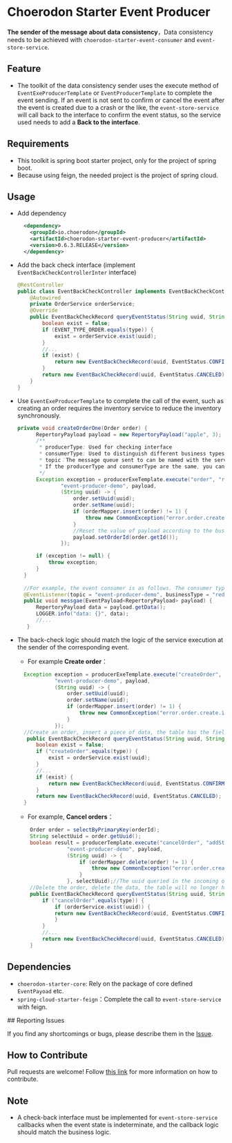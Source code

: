 # Choerodon Starter Event Producer

**The sender of the message about data consistency**，Data consistency needs to be achieved with ``choerodon-starter-event-consumer`` and ``event-store-service``.

## Feature
- The toolkit of the data consistency sender uses the execute method of ``EventExeProducerTemplate`` or ``EventProducerTemplate`` to complete the event sending. If an event is not sent to confirm or cancel the event after the event is created due to a crash or the like, the ``event-store-service`` will call back to the interface to confirm the event status, so the service used needs to add a **Back to the interface**.

## Requirements
- This toolkit is spring boot starter project, only for the project of spring boot.
- Because using feign, the needed project is the project of spring cloud.

## Usage
- Add dependency

  ```xml
    <dependency>
      <groupId>io.choerodon</groupId>
      <artifactId>choerodon-starter-event-producer</artifactId>
      <version>0.6.3.RELEASE</version>
    </dependency>
  ```
- Add the back check interface (implement ``EventBackCheckControllerInter`` interface)

  ```java
  @RestController
  public class EventBackCheckController implements EventBackCheckControllerInter {
      @Autowired
      private OrderService orderService;
      @Override
      public EventBackCheckRecord queryEventStatus(String uuid, String type) {
          boolean exist = false;
          if (EVENT_TYPE_ORDER.equals(type)) {
              exist = orderService.exist(uuid);
          }
          //...
          if (exist) {
              return new EventBackCheckRecord(uuid, EventStatus.CONFIRMED);
          }
          return new EventBackCheckRecord(uuid, EventStatus.CANCELED);
      }
  }
  ```
- Use ``EventExeProducerTemplate`` to complete the call of the event, such as creating an order requires the inventory service to reduce the inventory synchronously.

  ```java
  private void createOrderOne(Order order) {
        RepertoryPayload payload = new RepertoryPayload("apple", 3);
        /**
         * producerType: Used for checking interface
         * consumerType: Used to distinguish different business types when consuming
         * topic：The message queue sent to can be named with the service name of the current service.
         * If the producerType and consumerType are the same, you can call execute(String type, String topic, Object payload, EventExecuter executer)
         */
        Exception exception = producerExeTemplate.execute("order", "reduceStock" ,
                "event-producer-demo", payload,
                (String uuid) -> {
                    order.setUuid(uuid);
                    order.setName(uuid);
                    if (orderMapper.insert(order) != 1) {
                        throw new CommonException("error.order.create.insert");
                    }
                    //Reset the value of payload according to the business process result.
                    payload.setOrderId(order.getId());
                });

        if (exception != null) {
            throw exception;
        }
    }
    
    //For example, the event consumer is as follows. The consumer type of the sender corresponds to the businessType of the consumer.
    @EventListener(topic = "event-producer-demo", businessType = "reduceStock")
    public void messgae(EventPayload<RepertoryPayload> payload) {
        RepertoryPayload data = payload.getData();
        LOGGER.info("data: {}", data);
        //...
     }
  ```

- The back-check logic should match the logic of the service execution at the sender of the corresponding event.
    - For example **Create order**：

    ```java
      Exception exception = producerExeTemplate.execute("createOrder", "reduceStock" ,
                "event-producer-demo", payload,
                (String uuid) -> {
                    order.setUuid(uuid);
                    order.setName(uuid);
                    if (orderMapper.insert(order) != 1) {
                        throw new CommonException("error.order.create.insert");
                    }
                });
      //Create an order, insert a piece of data, the table has the field corresponding to the uuid, back to check the logic of the interface should be successful if the uuid field exists, otherwise it fails.
       public EventBackCheckRecord queryEventStatus(String uuid, String type) {
          boolean exist = false;
          if ("createOrder".equals(type)) {
              exist = orderService.exist(uuid);
          }
          //...
          if (exist) {
              return new EventBackCheckRecord(uuid, EventStatus.CONFIRMED);
          }
          return new EventBackCheckRecord(uuid, EventStatus.CANCELED);
      }
    ```
    - For example, **Cancel orders**：

    ```java
        Order order = selectByPrimaryKey(orderId);
        String selectUuid = order.getUuid();
        boolean result = producerTemplate.execute("cancelOrder", "addStock" ,
                    "event-producer-demo", payload,
                    (String uuid) -> {
                        if (orderMapper.delete(order) != 1) {
                            throw new CommonException("error.order.create.insert");
                        }
                    }, selectUuid);//The uuid queried in the incoming orders table here
        //Delete the order, delete the data, the table will no longer have the uuid corresponding field, the logic of the checkback interface should be failed if there is the uuid field, otherwise it is successful.
        public EventBackCheckRecord queryEventStatus(String uuid, String type) {;
            if ("cancelOrder".equals(type)) {
                if (orderService.exist(uuid)) {
                return new EventBackCheckRecord(uuid, EventStatus.CONFIRMED);
                }
            }
            //...
            return new EventBackCheckRecord(uuid, EventStatus.CANCELED);
        }
     ```

## Dependencies
- ``choerodon-starter-core``: Rely on the package of core defined ``EventPayoad`` etc.
- ``spring-cloud-starter-feign``：Complete the call to ``event-store-service`` with feign.

## Reporting Issues

If you find any shortcomings or bugs, please describe them in the [Issue](https://github.com/choerodon/choerodon/issues/new?template=issue_template.md).
    
## How to Contribute
Pull requests are welcome! Follow [this link](https://github.com/choerodon/choerodon/blob/master/CONTRIBUTING.md) for more information on how to contribute.

## Note
- A check-back interface must be implemented for ``event-store-service`` callbacks when the event state is indeterminate, and the callback logic should match the business logic.